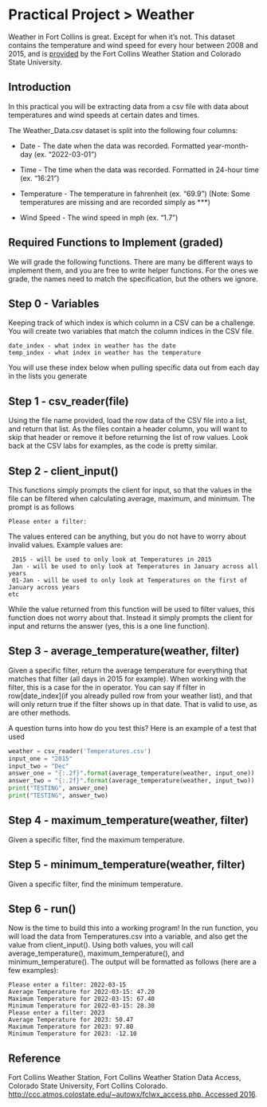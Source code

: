 # Practical Project > Weather

Weather in Fort Collins is great. Except for when it’s not. This dataset contains the temperature and wind speed for every hour between 2008 and 2015, and is [provided](https://climate.colostate.edu/~autowx/fclwx_access.php) by the Fort Collins Weather Station and Colorado State University.

## Introduction
In this practical you will be extracting data from a csv file with data about temperatures and wind speeds at certain dates and times.

The Weather_Data.csv dataset is split into the following four columns:

* Date - The date when the data was recorded. Formatted year-month-day (ex. “2022-03-01”)

* Time - The time when the data was recorded. Formatted in 24-hour time (ex. “16:21”)

* Temperature - The temperature in fahrenheit (ex. “69.9”) (Note: Some temperatures are missing and are recorded simply as ***)

* Wind Speed - The wind speed in mph (ex. “1.7”)

## Required Functions to Implement (graded)
We will grade the following functions. There are many be different ways to implement them, and you are free to write helper functions. For the ones we grade, the names need to match the specification, but the others we ignore.

## Step 0 - Variables
Keeping track of which index is which column in a CSV can be a challenge. You will create two variables that match the column indices in the CSV file.
```
date_index - what index in weather has the date
temp_index - what index in weather has the temperature
```
You will use these index below when pulling specific data out from each day in the lists you generate

## Step 1 - csv_reader(file)
Using the file name provided, load the row data of the CSV file into a list, and return that list. As the files contain a header column, you will want to skip that header or remove it before returning the list of row values. Look back at the CSV labs for examples, as the code is pretty similar.

## Step 2 - client_input()
This functions simply prompts the client for input, so that the values in the file can be filtered when calculating average, maximum, and minimum. The prompt is as follows
```
Please enter a filter: 
```
The values entered can be anything, but you do not have to worry about invalid values. Example values are:
```
 2015 - will be used to only look at Temperatures in 2015
 Jan - will be used to only look at Temperatures in January across all years
 01-Jan - will be used to only look at Temperatures on the first of January across years
etc
```
While the value returned from this function will be used to filter values, this function does not worry about that. Instead it simply prompts the client for input and returns the answer (yes, this is a one line function).

## Step 3 - average_temperature(weather, filter)
Given a specific filter, return the average temperature for everything that matches that filter (all days in 2015 for example). When working with the filter, this is a case for the in operator. You can say if filter in row[date_index](if you already pulled row from your weather list), and that will only return true if the filter shows up in that date. That is valid to use, as are other methods.

A question turns into how do you test this? Here is an example of a test that used
```python
weather = csv_reader('Temperatures.csv')
input_one = "2015"
input_two = "Dec"
answer_one = "{:.2f}".format(average_temperature(weather, input_one))
answer_two = "{:.2f}".format(average_temperature(weather, input_two))
print("TESTING", answer_one)
print("TESTING", answer_two)
```
## Step 4 - maximum_temperature(weather, filter)
Given a specific filter, find the maximum temperature.

## Step 5 - minimum_temperature(weather, filter)
Given a specific filter, find the minimum temperature.

## Step 6 - run()
Now is the time to build this into a working program! In the run function, you will load the data from Temperatures.csv into a variable, and also get the value from client_input(). Using both values, you will call average_temperature(), maximum_temperature(), and minimum_temperature(). The output will be formatted as follows (here are a few examples):
```
Please enter a filter: 2022-03-15
Average Temperature for 2022-03-15: 47.20
Maximum Temperature for 2022-03-15: 67.40
Minimum Temperature for 2022-03-15: 28.30
Please enter a filter: 2023
Average Temperature for 2023: 50.47
Maximum Temperature for 2023: 97.80
Minimum Temperature for 2023: -12.10
```
## Reference
Fort Collins Weather Station, Fort Collins Weather Station Data Access, Colorado State University, Fort Collins Colorado. [http://ccc.atmos.colostate.edu/~autowx/fclwx_access.php. Accessed 2016](https://climate.colostate.edu/~autowx/fclwx_access.php).

